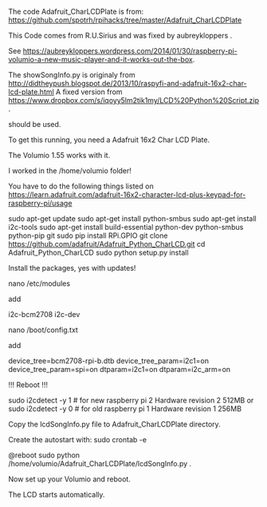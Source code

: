 The code Adafruit_CharLCDPlate is from:
https://github.com/spotrh/rpihacks/tree/master/Adafruit_CharLCDPlate


This Code comes from R.U.Sirius and was fixed by aubreykloppers .

See https://aubreykloppers.wordpress.com/2014/01/30/raspberry-pi-volumio-a-new-music-player-and-it-works-out-the-box.

The showSongInfo.py is originaly from http://didtheypush.blogspot.de/2013/10/raspyfi-and-adafruit-16x2-char-lcd-plate.html
A fixed version from https://www.dropbox.com/s/iqoyy5lm2tik1my/LCD%20Python%20Script.zip .

should be used.


To get this running, you need a  Adafruit 16x2 Char LCD Plate.

The Volumio 1.55 works with it.

I worked in the /home/volumio folder!

You have to do the following things listed on https://learn.adafruit.com/adafruit-16x2-character-lcd-plus-keypad-for-raspberry-pi/usage

sudo apt-get update
sudo apt-get install python-smbus
sudo apt-get install i2c-tools
sudo apt-get install build-essential python-dev python-smbus python-pip git
sudo pip install RPi.GPIO
git clone https://github.com/adafruit/Adafruit_Python_CharLCD.git
cd Adafruit_Python_CharLCD
sudo python setup.py install

Install the packages, yes with updates!


nano /etc/modules

add

i2c-bcm2708
i2c-dev

nano /boot/config.txt

add 

device_tree=bcm2708-rpi-b.dtb
device_tree_param=i2c1=on
device_tree_param=spi=on
dtparam=i2c1=on
dtparam=i2c_arm=on

!!! Reboot !!!

sudo i2cdetect -y 1 # for new raspberry pi 2 Hardware revision 2 512MB
or 
sudo i2cdetect -y 0 # for old raspberry pi 1 Hardware revision 1 256MB



Copy the lcdSongInfo.py file to Adafruit_CharLCDPlate directory.

Create the autostart with: sudo crontab -e

@reboot sudo python /home/volumio/Adafruit_CharLCDPlate/lcdSongInfo.py .

Now set up your Volumio and reboot.

The LCD starts automatically.
